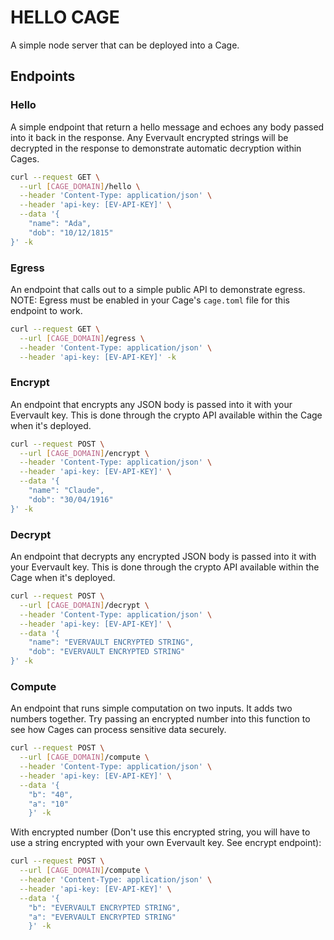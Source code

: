 # HELLO CAGE

A simple node server that can be deployed into a Cage. 

## Endpoints

### Hello

A simple endpoint that return a hello message and echoes any body passed into it back in the response. Any Evervault encrypted strings will be decrypted in the response to demonstrate automatic decryption within Cages.

```bash
curl --request GET \
  --url [CAGE_DOMAIN]/hello \
  --header 'Content-Type: application/json' \
  --header 'api-key: [EV-API-KEY]' \
  --data '{
	"name": "Ada",
	"dob": "10/12/1815"
}' -k
```

### Egress

An endpoint that calls out to a simple public API to demonstrate egress. NOTE: Egress must be enabled in your Cage's `cage.toml` file for this endpoint to work.

```bash
curl --request GET \
  --url [CAGE_DOMAIN]/egress \
  --header 'Content-Type: application/json' \
  --header 'api-key: [EV-API-KEY]' -k
```


### Encrypt

An endpoint that encrypts any JSON body is passed into it with your Evervault key. This is done through the crypto API available within the Cage when it's deployed.

```bash
curl --request POST \
  --url [CAGE_DOMAIN]/encrypt \
  --header 'Content-Type: application/json' \
  --header 'api-key: [EV-API-KEY]' \
  --data '{
	"name": "Claude",
	"dob": "30/04/1916"
}' -k
```

### Decrypt

An endpoint that decrypts any encrypted JSON body is passed into it with your Evervault key. This is done through the crypto API available within the Cage when it's deployed.

```bash
curl --request POST \
  --url [CAGE_DOMAIN]/decrypt \
  --header 'Content-Type: application/json' \
  --header 'api-key: [EV-API-KEY]' \
  --data '{
	"name": "EVERVAULT ENCRYPTED STRING",
	"dob": "EVERVAULT ENCRYPTED STRING"
}' -k
```

### Compute

An endpoint that runs simple computation on two inputs. It adds two numbers together. Try passing an encrypted number into this function to see how Cages can process sensitive data securely.

```bash
curl --request POST \
  --url [CAGE_DOMAIN]/compute \
  --header 'Content-Type: application/json' \
  --header 'api-key: [EV-API-KEY]' \
  --data '{	
	"b": "40",
	"a": "10"
    }' -k
```

With encrypted number (Don't use this encrypted string, you will have to use a string encrypted with your own Evervault key. See encrypt endpoint):

```bash
curl --request POST \
  --url [CAGE_DOMAIN]/compute \
  --header 'Content-Type: application/json' \
  --header 'api-key: [EV-API-KEY]' \
  --data '{	
	"b": "EVERVAULT ENCRYPTED STRING",
	"a": "EVERVAULT ENCRYPTED STRING"
    }' -k
```